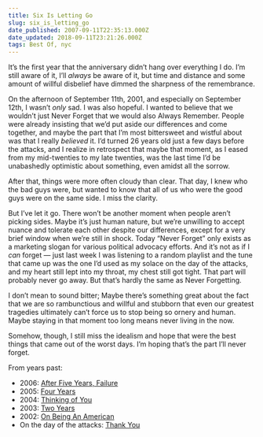 ```yaml
---
title: Six Is Letting Go
slug: six_is_letting_go
date_published: 2007-09-11T22:35:13.000Z
date_updated: 2018-09-11T23:21:26.000Z
tags: Best Of, nyc
---
```


It’s the first year that the anniversary didn’t hang over everything I do. I’m still aware of it, I’ll *always* be aware of it, but time and distance and some amount of willful disbelief have dimmed the sharpness of the remembrance.

On the afternoon of September 11th, 2001, and especially on September 12th, I wasn’t *only* sad. I was also hopeful. I wanted to believe that we wouldn’t just Never Forget that we would also Always Remember. People were already insisting that we’d put aside our differences and come together, and maybe the part that I’m most bittersweet and wistful about was that I really *believed* it. I’d turned 26 years old just a few days before the attacks, and I realize in retrospect that maybe that moment, as I eased from my mid-twenties to my late twenties, was the last time I’d be unabashedly optimistic about something, even amidst all the sorrow.

After that, things were more often cloudy than clear. That day, I knew who the bad guys were, but wanted to know that all of us who were the good guys were on the same side. I miss the clarity.

But I’ve let it go. There won’t be another moment when people aren’t picking sides. Maybe it’s just human nature, but we’re unwilling to accept nuance and tolerate each other despite our differences, except for a very brief window when we’re still in shock. Today “Never Forget” only exists as a marketing slogan for various political advocacy efforts. And it’s not as if I *can* forget — just last week I was listening to a random playlist and the tune that came up was the one I’d used as my solace on the day of the attacks, and my heart still lept into my throat, my chest still got tight. That part will probably never go away. But that’s hardly the same as Never Forgetting.

I don’t mean to sound bitter; Maybe there’s something great about the fact that we are so rambunctious and willful and stubborn that even our greatest tragedies ultimately can’t force us to stop being so ornery and human. Maybe staying in that moment too long means never living in the now.

Somehow, though, I still miss the idealism and hope that were the best things that came out of the worst days. I’m hoping that’s the part I’ll never forget.

From years past:

- 2006: [After Five Years, Failure](http://www.dashes.com/anil/2006/09/after-five-years-failure.html)
- 2005: [Four Years](http://www.dashes.com/anil/2005/09/four-years.html)
- 2004: [Thinking of You](http://www.dashes.com/anil/2004/09/thinking-of-you.html)
- 2003: [Two Years](http://www.dashes.com/anil/2003/09/two-years.html)
- 2002: [On Being An American](http://www.dashes.com/anil/2002/09/on-being-an-ame.html)
- On the day of the attacks: [Thank You](http://www.dashes.com/anil/2001/09/thank-you.html)
